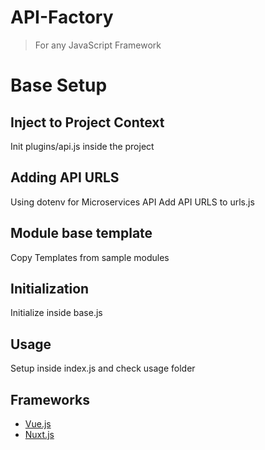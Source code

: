 # API-Factory

> For any JavaScript Framework

# Base Setup

## Inject to Project Context
Init plugins/api.js inside the project

## Adding API URLS
Using dotenv for Microservices API
Add API URLS to urls.js

## Module base template
Copy Templates from sample modules

## Initialization
Initialize inside base.js

## Usage
Setup inside index.js and check usage folder

## Frameworks
- [Vue.js](https://github.com/coxxanthony/api-factory/tree/vue-config)
- [Nuxt.js](https://github.com/coxxanthony/api-factory/tree/nuxt-config)

